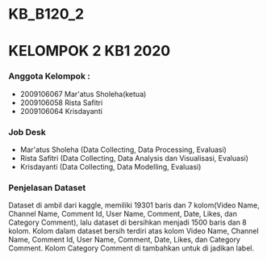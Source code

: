 # KB_B120_2

# KELOMPOK 2 KB1 2020
### Anggota Kelompok :
- 2009106067   Mar'atus Sholeha(ketua)
- 2009106058   Rista Safitri 
- 2009106064   Krisdayanti

### Job Desk
- Mar'atus Sholeha (Data Collecting, Data Processing, Evaluasi)
- Rista Safitri (Data Collecting, Data Analysis dan Visualisasi, Evaluasi)
- Krisdayanti (Data Collecting, Data Modelling, Evaluasi)

### Penjelasan Dataset

Dataset di ambil dari kaggle, memiliki 19301 baris dan 7 kolom(Video Name, Channel Name, Comment Id, User Name, Comment, Date, Likes, dan Category Comment), lalu dataset di bersihkan menjadi 1500 baris dan 8 kolom. Kolom dalam dataset bersih terdiri atas kolom Video Name, Channel Name, Comment Id, User Name, Comment, Date, Likes, dan Category Comment. Kolom Category Comment di tambahkan untuk di jadikan label. 

